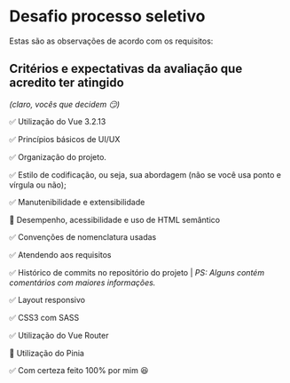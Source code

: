 # Desafio processo seletivo

Estas são as observações de acordo com os requisitos:

## Critérios e expectativas da avaliação que acredito ter atingido 

_(claro, vocês que decidem :smirk:)_

:white_check_mark: Utilização do Vue 3.2.13

:white_check_mark: Princípios básicos de UI/UX

:white_check_mark: Organização do projeto.

:white_check_mark: Estilo de codificação, ou seja, sua abordagem (não se você usa ponto e vírgula ou não);

:white_check_mark: Manutenibilidade e extensibilidade

:black_square_button: Desempenho, acessibilidade e uso de HTML semântico

:white_check_mark: Convenções de nomenclatura usadas

:white_check_mark: Atendendo aos requisitos

:white_check_mark: Histórico de commits no repositório do projeto | _PS: Alguns contém comentários com maiores informações._

:white_check_mark: Layout responsivo

:white_check_mark: CSS3 com SASS

:white_check_mark: Utilização do Vue Router

:black_square_button: Utilização do Pinia

:white_check_mark: Com certeza feito 100% por mim :satisfied:
